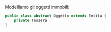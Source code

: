 Modelliamo gli oggetti immobili:
```java
public class abstract Oggetto extends Entita {
	private Tessera 
}
```

